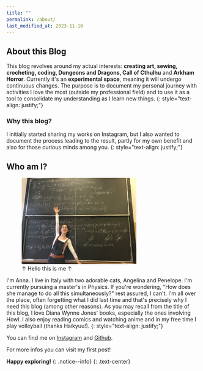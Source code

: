 ```yaml
---
title: ""
permalink: /about/
last_modified_at: 2023-11-10
---
```


## About this Blog

This blog revolves around my actual interests: **creating art, sewing, crocheting, coding, Dungeons and Dragons, Call of Cthulhu** and **Arkham Horror**. Currently it's an **experimental space**, meaning it will undergo continuous changes. The purpose is to document my personal journey with activities I love the most (outside my professional field) and to use it as a tool to consolidate my understanding as I learn new things.
{: style="text-align: justify;"} 

<!--
### What to expect

Here you can anticipate a variety of content:

* **Project Showcases**
* **Step-by-Step tutorials**
* **Reviews on what I like to use to help me in different areas of life from study/chores to gaming**
* **Possible Guest Contributions**
-->

### Why this blog?

I initially started sharing my works on Instagram, but I also wanted to document the process leading to the result, partly for my own benefit and also for those curious minds among you.
{: style="text-align: justify;"}

## Who am I?
<!---
<figure>
    <img src="../assets/images/Anna.JPG", alt = "Anna in front of a blackboard">
    <figcaption>Hello this is me!</figcaption>
</figure>
-->

<!--![Alt text](../assets/images/Anna.JPG "Anna"){: .align-left}
*Hello this is me.*
-->

<!--cenrare la caption-->
<figure style="width: 300px" class="align-right">
  <img src="../assets/images/Anna.JPG" alt="Anna in front of a blackboard">
  <figcaption>&uarr; Hello this is me &uarr;</figcaption>
</figure>

I'm Anna. I live in Italy with two adorable cats, Angelina and Penelope. I'm currently pursuing a master's in Physics. If you're wondering, "How does she manage to do all this simultaneously?" rest assured, I can't. I'm all over the place, often forgetting what I did last time and that's precisely why I need this blog (among other reasons). As you may recall from the title of this blog, I love Diana Wynne Jones' books, especially the ones involving Howl. I also enjoy reading comics and watching anime and in my free time I play volleyball (thanks Haikyuu!).
{: style="text-align: justify;"}

You can find me on [Instagram](www.instagram.com/ottyanna/) and [Github](https://github.com/ottyanna).
<!-- non funziano i link-->


For more infos you can visit my first post! <!--TO DO-->

**Happy exploring!** <!-- maybe a link to the Map-->
{: .notice--info}
{: .text-center}